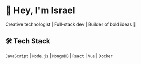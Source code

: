 # 👋 Hey, I'm Israel

Creative technologist | Full-stack dev | Builder of bold ideas 👑


## 🛠️ Tech Stack
`JavaScript` | `Node.js` | `MongoDB` | `React` | `Vue` | `Docker`

